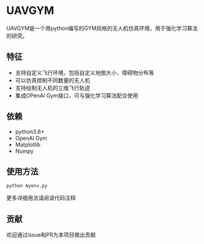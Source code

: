 # UAVGYM
UAVGYM是一个用python编写的GYM风格的无人机仿真环境，用于强化学习算法的研究。
## 特征
- 支持自定义飞行环境，包括自定义地图大小、障碍物分布等
- 可以仿真控制不同数量的无人机
- 支持绘制无人机的三维飞行轨迹
- 集成OPenAI Gym接口，可与强化学习算法配合使用
## 依赖
- python3.6+
- OpenAl Gym
- Matplotlib
- Numpy
## 使用方法
```
python myenv.py
```
更多详细用法请阅读代码注释
## 贡献
欢迎通过issue和PR为本项目做出贡献